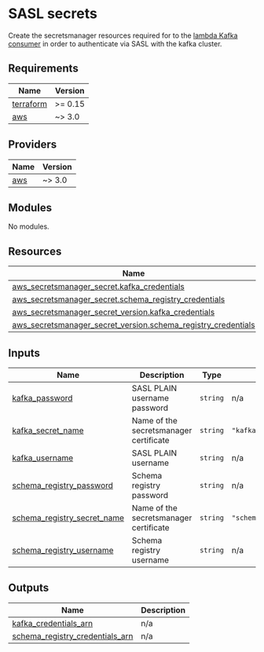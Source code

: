 # SASL secrets

Create the secretsmanager resources required for to the [lambda Kafka consumer](../lambda/readme.md) in order to authenticate 
via SASL with the kafka cluster.

## Requirements

| Name | Version |
|------|---------|
| <a name="requirement_terraform"></a> [terraform](#requirement\_terraform) | >= 0.15 |
| <a name="requirement_aws"></a> [aws](#requirement\_aws) | ~> 3.0 |

## Providers

| Name | Version |
|------|---------|
| <a name="provider_aws"></a> [aws](#provider\_aws) | ~> 3.0 |

## Modules

No modules.

## Resources

| Name | Type |
|------|------|
| [aws_secretsmanager_secret.kafka_credentials](https://registry.terraform.io/providers/hashicorp/aws/latest/docs/resources/secretsmanager_secret) | resource |
| [aws_secretsmanager_secret.schema_registry_credentials](https://registry.terraform.io/providers/hashicorp/aws/latest/docs/resources/secretsmanager_secret) | resource |
| [aws_secretsmanager_secret_version.kafka_credentials](https://registry.terraform.io/providers/hashicorp/aws/latest/docs/resources/secretsmanager_secret_version) | resource |
| [aws_secretsmanager_secret_version.schema_registry_credentials](https://registry.terraform.io/providers/hashicorp/aws/latest/docs/resources/secretsmanager_secret_version) | resource |

## Inputs

| Name | Description | Type | Default | Required |
|------|-------------|------|---------|:--------:|
| <a name="input_kafka_password"></a> [kafka\_password](#input\_kafka\_password) | SASL PLAIN username password | `string` | n/a | yes |
| <a name="input_kafka_secret_name"></a> [kafka\_secret\_name](#input\_kafka\_secret\_name) | Name of the secretsmanager certificate | `string` | `"kafka_credentials"` | no |
| <a name="input_kafka_username"></a> [kafka\_username](#input\_kafka\_username) | SASL PLAIN username | `string` | n/a | yes |
| <a name="input_schema_registry_password"></a> [schema\_registry\_password](#input\_schema\_registry\_password) | Schema registry password | `string` | n/a | yes |
| <a name="input_schema_registry_secret_name"></a> [schema\_registry\_secret\_name](#input\_schema\_registry\_secret\_name) | Name of the secretsmanager certificate | `string` | `"schema_registry_credentials"` | no |
| <a name="input_schema_registry_username"></a> [schema\_registry\_username](#input\_schema\_registry\_username) | Schema registry username | `string` | n/a | yes |

## Outputs

| Name | Description |
|------|-------------|
| <a name="output_kafka_credentials_arn"></a> [kafka\_credentials\_arn](#output\_kafka\_credentials\_arn) | n/a |
| <a name="output_schema_registry_credentials_arn"></a> [schema\_registry\_credentials\_arn](#output\_schema\_registry\_credentials\_arn) | n/a |